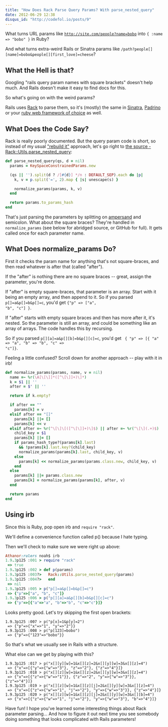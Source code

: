 ```yaml
---
title: "How Does Rack Parse Query Params? With parse_nested_query"
date: 2012-06-29 12:38
disqus_id: "http://codefol.io/posts/9"
---
```

What turns URL params like <code>http://site.com/people?name=bobo</code> into <code>{ :name => "bobo" }</code> in Ruby?

And what turns extra-weird Rails or Sinatra params like <code>/path?people[][name]=bobo&people[][first_love]=cheese</code>?

<h2>What the Hell is that?</h2>

Googling "rails query param names with square brackets" doesn't help much. And Rails doesn't make it easy to find docs for this.

So what's going on with the weird params?

Rails uses <a href="http://rack.github.com">Rack</a> to parse them, so it's (mostly) the same in <a href="http://sinatrarb.com">Sinatra</a>, <a href="http://padrinorb.com">Padrino</a> or your <a href="http://rebuilding-rails.com">ruby web framework of choice</a> as well.

<h2> What Does the Code Say? </h2>

Rack is really poorly documented. But the query param code is short, so instead of my usual <a href="http://rebuilding-rails.com">&quot;rebuild it&quot;</a> approach, let's go right to <a href="https://github.com/rack/rack/blob/master/lib/rack/utils.rb">the source - Rack::Utils.parse\_nested\_query</a>:

``` ruby
def parse_nested_query(qs, d = nil)
  params = KeySpaceConstrainedParams.new

  (qs || '').split(d ? /[#{d}] */n : DEFAULT_SEP).each do |p|
    k, v = p.split('=', 2).map { |s| unescape(s) }

    normalize_params(params, k, v)
  end

  return params.to_params_hash
end
```

That's just parsing the parameters by splitting on <a href="http://en.wikipedia.org/wiki/Ampersand">ampersand</a> and semicolon. What about the square braces?  They're handled in <code>normalize_params</code> (see below for abridged source, or GitHub for full). It gets called once for each parameter name.

<h2> What Does normalize_params Do? </h2>

First it checks the param name for anything that's not square-braces, and then read whatever is after that (called "after").

If the "after" is nothing there are no square braces -- great, assign the parameter, you're done.

If "after" is empty square-braces, that parameter is an array. Start with it being an empty array, and then append to it. So if you parsed <code>p[]=a&amp;p[]=b&amp;p[]=c</code>, you'd get <code>{&quot;p&quot; =&gt; [&quot;a&quot;, &quot;b&quot;, &quot;c&quot;] }</code>.

If "after" starts with empty square braces and then has more after it, it's nested. So the parameter is still an array, and could be something like an array of arrays. The code handles this by recursing.

So if you parsed <code>p[][a]=a&amp;p[][b]=b&amp;p[][c]=c</code>, you'd get <code> { &quot;p&quot; =&gt; [{ &quot;a&quot; =&gt; &quot;a&quot;, &quot;b&quot; =&gt; &quot;b&quot;, &quot;c&quot; =&gt; &quot;c&quot;]}</code>.

Feeling a little confused?  Scroll down for another approach -- play with it in irb!

``` ruby
def normalize_params(params, name, v = nil)
  name =~ %r(\A[\[\]]*([^\[\]]+)\]*)
  k = $1 || ''
  after = $' || ''

  return if k.empty?

  if after == ""
    params[k] = v
  elsif after == "[]"
    params[k] ||= []
    params[k] << v
  elsif after =~ %r(^\[\]\[([^\[\]]+)\]$) || after =~ %r(^\[\](.+)$)
    child_key = $1
    params[k] ||= []
    if params_hash_type?(params[k].last)
      && !params[k].last.key?(child_key)
      normalize_params(params[k].last, child_key, v)
    else
      params[k] << normalize_params(params.class.new, child_key, v)
    end
  else
    params[k] ||= params.class.new
    params[k] = normalize_params(params[k], after, v)
  end

  return params
end
```

<h2> Using irb </h2>

Since this is Ruby, pop open irb and <code>require "rack"</code>.

We'll define a convenience function called p() because I hate typing.

Then we'll check to make sure we were right up above:

``` ruby
Athanor:rulers noah$ irb
1.9.3p125 :001 > require "rack"
 => true 
1.9.3p125 :002 > def p(params)
1.9.3p125 :003?>   Rack::Utils.parse_nested_query(params)
1.9.3p125 :004?>   end
 => nil 
1.9.3p125 :005 > p("p[]=a&p[]=b&p[]=c")
 => {"p"=>["a", "b", "c"]} 
1.9.3p125 :006 > p("p[][a]=a&p[][b]=b&p[][c]=c")
 => {"p"=>[{"a"=>"a", "b"=>"b", "c"=>"c"}]}
```

Looks pretty good. Let's try skipping the first open brackets:

```
1.9.3p125 :007 > p("p[x]=1&p[y]=2")
 => {"p"=>{"x"=>"1", "y"=>"2"}} 
1.9.3p125 :008 > p("p[123]=bobo")
 => {"p"=>{"123"=>"bobo"}} 
```

So that's what we usually see in Rails with a structure.

What else can we get by playing with this?

```
1.9.3p125 :017 > p("x[][y][w]=1&x[][z]=2&x[][y][w]=3&x[][z]=4")
 => {"x"=>[{"y"=>{"w"=>"3"}, "z"=>"2"}, {"z"=>"4"}]} 
1.9.3p125 :018 > p("x[][z][w]=1&x[][z]=2&x[][y][w]=3&x[][z]=4")
 => {"x"=>[{"z"=>{"w"=>"1"}}, {"z"=>"2", "y"=>{"w"=>"3"}}, {"z"=>"4"}]} 
1.9.3p125 :019 > p("x[][z][w]=1&x[][z][j]=2&x[][y][w]=3&x[][z]=4")
 => {"x"=>[{"z"=>{"w"=>"1", "j"=>"2"}, "y"=>{"w"=>"3"}}, {"z"=>"4"}]} 
1.9.3p125 :020 > p("x[][z][w]=1&x[][z][j]=2&x[][y][w]=3&x[][b]=4")
 => {"x"=>[{"z"=>{"w"=>"1", "j"=>"2"}, "y"=>{"w"=>"3"}, "b"=>"4"}]} 
```

Have fun!  I hope you've learned some interesting things about Rack parameter parsing... And how to figure it out next time you see somebody doing something that looks complicated with Rails parameters!

